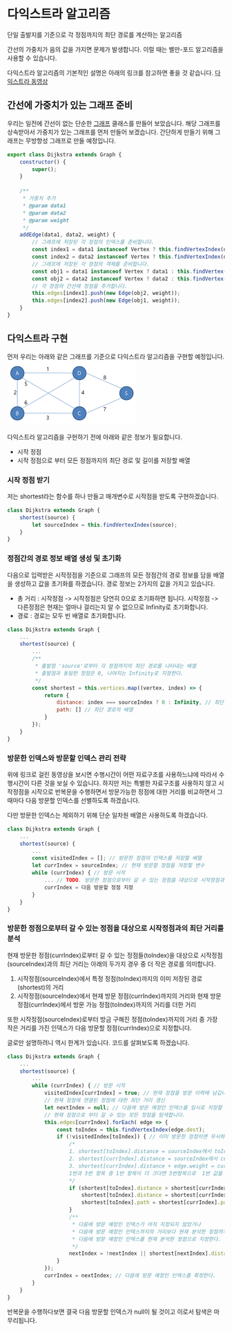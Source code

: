 # 다익스트라 알고리즘
단일 출발지를 기준으로 각 정점까지의 최단 경로를 계산하는 알고리즘

간선의 가중치가 음의 값을 가지면 문제가 발생합니다.
이럴 때는 벨만-포드 알고리즘을 사용할 수 있습니다.

다익스트라 알고리즘의 기본적인 설명은 아래의 링크를 참고하면 좋을 것 같습니다.
[다익스트라 동영상](https://www.youtube.com/watch?v=tzUJ7GE1qVs)

## 간선에 가중치가 있는 그래프 준비
우리는 일전에 간선이 없는 단순한 [그래프](../../../data_structures/graph) 클래스를 만들어 보았습니다.
해당 그래프를 상속받아서 가중치가 있는 그래프를 먼저 만들어 보겠습니다.
간단하게 만들기 위해 그래프는 무방향성 그래프로 만들 예정입니다.
```javascript
export class Dijkstra extends Graph {
    constructor() {
        super();
    }

    /**
     * 가중치 추가
     * @param data1
     * @param data2
     * @param weight
     */
    addEdge(data1, data2, weight) {
        // 그래프에 저장된 각 정점의 인덱스를 준비합니다.
        const index1 = data1 instanceof Vertex ? this.findVertexIndex(data1.data) : this.findVertexIndex(data1);
        const index2 = data2 instanceof Vertex ? this.findVertexIndex(data2.data) : this.findVertexIndex(data2);
        // 그래프에 저장된 각 정점의 객체를 준비합니다.
        const obj1 = data1 instanceof Vertex ? data1 : this.findVertex(data1);
        const obj2 = data2 instanceof Vertex ? data2 : this.findVertex(data2);
        // 각 정점의 간선에 정점을 추가합니다.
        this.edges[index1].push(new Edge(obj2, weight));
        this.edges[index2].push(new Edge(obj1, weight));
    }
}
```

## 다익스트라 구현
먼저 우리는 아래와 같은 그래프를 기준으로 다익스트라 알고리즘을 구현할 예정입니다.
![그래프](./image_1.png)

다익스트라 알고리즘을 구현하기 전에 아래와 같은 정보가 필요합니다.
* 시작 정점
* 시작 정점으로 부터 모든 정점까지의 최단 경로 및 길이를 저장할 배열

### 시작 정점 받기
저는 shortest라는 함수를 하나 만들고 매개변수로 시작점을 받도록 구현하겠습니다.
```javascript
class Dijkstra extends Graph {
    shortest(source) {
        let sourceIndex = this.findVertexIndex(source);
    }
}
```

### 정점간의 경로 정보 배열 생성 및 초기화
다음으로 입력받은 시작정점을 기준으로 그래프의 모든 정점간의 경로 정보를 담을 배열을 생성하고 값을 초기화를 하겠습니다.
경로 정보는 2가지의 값을 가지고 있습니다.
* 총 거리 : 시작정점 -> 시작정점은 당연히 0으로 초기화하면 됩니다. 시작정점 -> 다른정점은 현재는 얼마나 걸리는지 알 수 없으므로 Infinity로 초기화합니다.
* 경로 : 경로는 모두 빈 배열로 초기화합니다.

```javascript
class Dijkstra extends Graph {
    ...
    shortest(source) {
        ...
        /**
         * 출발점 'source'로부터 각 정점까지의 최단 경로를 나타내는 배열
         * 출발점과 동일한 정점은 0, 나머지는 Infinity로 지정한다.
         */
        const shortest = this.vertices.map((vertex, index) => {
            return {
                distance: index === sourceIndex ? 0 : Infinity, // 최단 경로의 거리
                path: [] // 최단 경로의 배열
            }
        });
    }
}
```

### 방문한 인덱스와 방문할 인덱스 관리 전략
위에 링크로 걸린 동영상을 보시면 수행시간이 어떤 자료구조를 사용하느냐에 따라서 수행시간이 다른 것을 보실 수 있습니다.
하지만 저는 특별한 자료구조를 사용하지 않고 시작정점을 시작으로 반복문을 수행하면서 방문가능한 정점에 대한 거리를 비교하면서 그 때마다 다음 방문할 인덱스를 선별하도록 하겠습니다.

다만 방문한 인덱스는 제외하기 위해 단순 일차원 배열은 사용하도록 하겠습니다.
```javascript
class Dijkstra extends Graph {
    ...
    shortest(source) {
        ...
        const visitedIndex = []; // 방문한 정점의 인덱스를 저장할 배열
        let currIndex = sourceIndex; // 현재 방문할 정점을 저장할 변수
        while (currIndex) { // 방문 시작
            ... // TODO. 방문한 정점으로부터 갈 수 있는 정점을 대상으로 시작정점과의 최단 거리를 분석
            currIndex = 다음 방문할 정점 지정
        }
    }
}
```

### 방문한 정점으로부터 갈 수 있는 정점을 대상으로 시작정점과의 최단 거리를 분석
현재 방문한 정점(currIndex)로부터 갈 수 있는 정점들(toIndex)을 대상으로 시작정점(sourceIndex)과의 최단 거리는 아래의 두가지 경우 중 더 작은 경로를 의미합니다.
1. 시작정점(sourceIndex)에서 특정 정점(toIndex)까지의 이미 저장된 경로(shortest)의 거리
1. 시작정점(sourceIndex)에서 현재 방문 정점(currIndex)까지의 거리와 현재 방문 정점(currIndex)에서 방문 가능 정점(toIndex)까지의 거리를 더한 거리

또한 시작정점(sourceIndex)로부터 방금 구해진 정점(toIndex)까지의 거리 중 가장 작은 거리를 가진 인덱스가 다음 방문할 정점(currIndex)으로 지정합니다.

글로만 설명하려니 역시 한계가 있습니다. 코드를 살펴보도록 하겠습니다.
```javascript
class Dijkstra extends Graph {
    ...
    shortest(source) {
        ...
        while (currIndex) { // 방문 시작
            visitedIndex[currIndex] = true; // 현재 정점을 방문 이력에 남깁니다.
            // 현재 정점에 연결된 정점에 대한 최단 거리 갱신
            let nextIndex = null; // 다음에 방문 예정인 인덱스를 임시로 저장할 변수를 준비합니다.
            // 현재 정점으로 부터 갈 수 있는 모든 정점을 탐색합니다.
            this.edges[currIndex].forEach( edge => {
                const toIndex = this.findVertexIndex(edge.dest);
                if (!visitedIndex[toIndex]) { // 이미 방문한 정점이면 무시하고 아직 방문전인 정점만 탐색합니다.
                    /*
                    1. shortest[toIndex].distance = sourceIndex에서 toIndex까지의 현재 저장된 거리
                    2. shortest[currIndex].distance = sourceIndex에서 currIndex까지의 현재 저장된 거리
                    3. shortest[currIndex].distance + edge.weight = currIndex를 경유하여 toIndex까지 가는 거리
                    1번과 3번 항목 중 1번 항목이 더 크다면 3번항목으로  1번 값을 변경한다.
                    */
                    if (shortest[toIndex].distance > shortest[currIndex].distance + edge.weight) {
                        shortest[toIndex].distance = shortest[currIndex].distance + edge.weight; // 거리 갱신
                        shortest[toIndex].path = shortest[currIndex].path.concat(toIndex); // 경로 갱신
                    }
                    /**
                     * 다음에 방문 예정인 인덱스가 아직 지정되지 않았거나
                     * 다음에 방문 예정인 인덱스까지의 거리보다 현재 분석한 정점까지의 거리가 더 짧다면
                     * 다음에 방문 예정인 인덱스를 현재 분석한 정점으로 지정한다.
                     */
                    nextIndex = !nextIndex || shortest[nextIndex].distance > shortest[toIndex].distance ? toIndex : nextIndex;
                }
            });
            currIndex = nextIndex; // 다음에 방문 예정인 인덱스를 확정한다.
        }
    }
}
```
반복문을 수행하다보면 결국 다음 방문할 인덱스가 null이 될 것이고 이로서 탐색은 마무리됩니다.